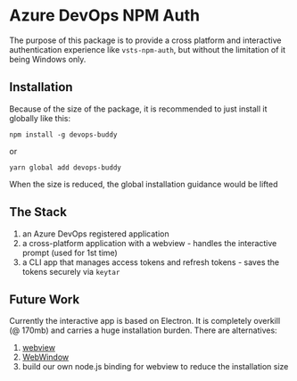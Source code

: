 # Azure DevOps NPM Auth

The purpose of this package is to provide a cross platform and interactive authentication experience like `vsts-npm-auth`, but without the limitation of it being Windows only.

## Installation

Because of the size of the package, it is recommended to just install it globally like this:

```
npm install -g devops-buddy
```

or

```
yarn global add devops-buddy
```

When the size is reduced, the global installation guidance would be lifted

## The Stack

1. an Azure DevOps registered application
2. a cross-platform application with a webview - handles the interactive prompt (used for 1st time)
3. a CLI app that manages access tokens and refresh tokens - saves the tokens securely via `keytar`

## Future Work

Currently the interactive app is based on Electron. It is completely overkill (@ 170mb) and carries a huge installation burden. There are alternatives:

1. [webview](https://github.com/zserge/webview)
2. [WebWindow](https://github.com/SteveSandersonMS/WebWindow)
3. build our own node.js binding for webview to reduce the installation size
